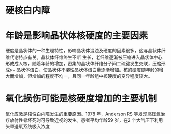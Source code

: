 # 硬核白内障  
#  年龄是影响晶状体核硬度的主要因素  
硬度是晶状体的一种生理特性，影响晶状体混浊及硬度的因素很多，这与晶状体纤维代谢特点有关。晶状体纤维终生不断 生长，老纤维逐渐被压缩进入晶状体中心形成成人核，随着年龄的增加，密集的晶状体纤维分子间二硫键发生交联，压缩形成$\gamma-$ 晶状体蛋白，使晶状体不溶性晶状体蛋白量逐渐增加。核的硬度随年龄的增大而增加，但增加的程度不均一，且同一年龄组中核硬度的变异程度较大。  
#  氧化损伤可能是核硬度增加的主要机制  
氧化应激是核性白内障发生的重要原因。1978 年，Anderson RS 等发现高压氧治疗放射性骨坏死时可导致近视的发生。患者平均年龄59 岁，在2 个大气压下利用头罩送氧系统吸入浓度  